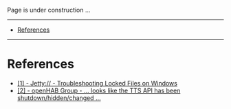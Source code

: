 Page is under construction ...

***
- [References](SqueezeExampleLocalTTS#references)

***

# References
* [[1] - Jetty:// - Troubleshooting Locked Files on Windows](http://www.eclipse.org/jetty/documentation/current/troubleshooting-locked-files-on-windows.html)
* [[2] - openHAB Group - ... looks like the TTS API has been shutdown/hidden/changed ...](https://groups.google.com/forum/?hl=de#!category-topic/openhab/Sb8CuHDDCBk)